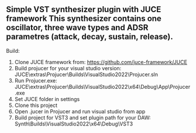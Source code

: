 Simple VST synthesizer plugin with JUCE framework
This synthesizer contains one oscillator, three wave types and ADSR parametres (attack, decay, sustain, release).
------------------------------------
Build:
1. Clone JUCE framework from: https://github.com/juce-framework/JUCE
2. Build projucer for your visual studio version: JUCE\extras\Projucer\Builds\VisualStudio2022\Projucer.sln
3. Run Projucer.exe: JUCE\extras\Projucer\Builds\VisualStudio2022\x64\Debug\App\Projucer.exe
4. Set JUCE folder in settings
5. Clone this project
6. Open .jucer in Projucer and run visual studio from app
7. Build project for VST3 and set plugin path for your DAW: Synth\Builds\VisualStudio2022\x64\Debug\VST3
